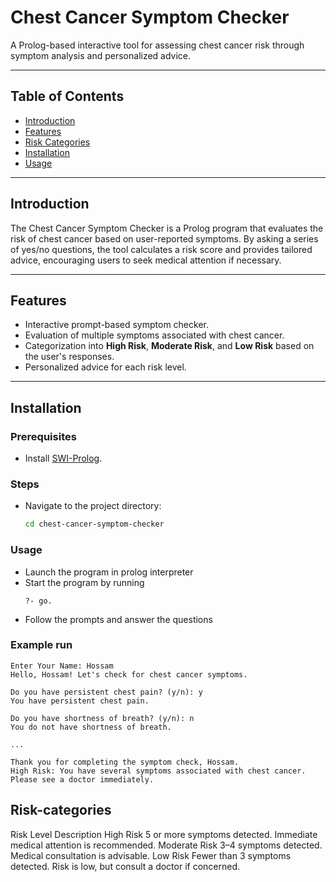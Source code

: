 # Chest Cancer Symptom Checker

A Prolog-based interactive tool for assessing chest cancer risk through symptom analysis and personalized advice.

---

## Table of Contents
- [Introduction](#introduction)
- [Features](#features)
- [Risk Categories](#risk-categories)
- [Installation](#installation)
- [Usage](#usage)

---

## Introduction

The Chest Cancer Symptom Checker is a Prolog program that evaluates the risk of chest cancer based on user-reported symptoms. By asking a series of yes/no questions, the tool calculates a risk score and provides tailored advice, encouraging users to seek medical attention if necessary.

---

## Features

- Interactive prompt-based symptom checker.
- Evaluation of multiple symptoms associated with chest cancer.
- Categorization into **High Risk**, **Moderate Risk**, and **Low Risk** based on the user's responses.
- Personalized advice for each risk level.

---

## Installation

### Prerequisites
- Install [SWI-Prolog](https://www.swi-prolog.org/).

### Steps
- Navigate to the project directory:
   ```bash
   cd chest-cancer-symptom-checker
   ```

### Usage
- Launch the program in prolog interpreter
- Start the program by running
	```
	?- go.
	```
- Follow the prompts and answer the questions

### Example run
```
Enter Your Name: Hossam
Hello, Hossam! Let's check for chest cancer symptoms.

Do you have persistent chest pain? (y/n): y
You have persistent chest pain.

Do you have shortness of breath? (y/n): n
You do not have shortness of breath.

...

Thank you for completing the symptom check, Hossam.
High Risk: You have several symptoms associated with chest cancer. Please see a doctor immediately.
```

## Risk-categories
Risk Level	Description
High Risk	5 or more symptoms detected. Immediate medical attention is recommended.
Moderate Risk	3–4 symptoms detected. Medical consultation is advisable.
Low Risk	Fewer than 3 symptoms detected. Risk is low, but consult a doctor if concerned.
